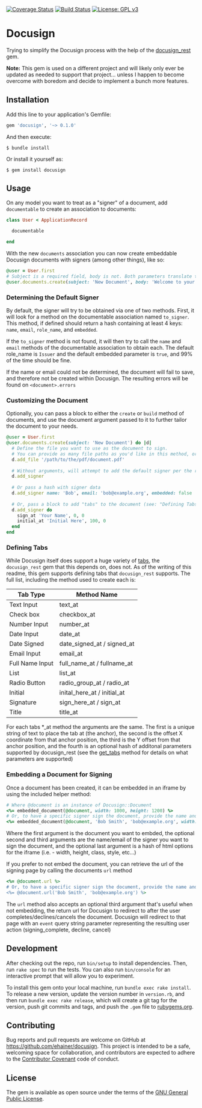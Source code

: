 [![Coverage Status](https://coveralls.io/repos/github/ehainer/docusign/badge.svg?branch=master)](https://coveralls.io/github/ehainer/docusign?branch=master)
[![Build Status](https://travis-ci.org/ehainer/docusign.svg?branch=master)](https://travis-ci.org/ehainer/docusign)
[![License: GPL v3](https://img.shields.io/badge/License-GPL%20v3-blue.svg)](http://www.gnu.org/licenses/gpl-3.0)

# Docusign

Trying to simplify the Docusign process with the help of the [docusign_rest](https://github.com/jondkinney/docusign_rest) gem.

<span color="red">**Note:** This gem is used on a different project and will likely only ever be updated as needed to support that project... unless I happen to become overcome with boredom and decide to implement a bunch more features.</span>

## Installation

Add this line to your application's Gemfile:

```ruby
gem 'docusign', '~> 0.1.0'
```

And then execute:

    $ bundle install

Or install it yourself as:

    $ gem install docusign

## Usage

On any model you want to treat as a "signer" of a document, add `documentable` to create an association to documents:

```ruby
class User < ApplicationRecord

  documentable

end
```

With the new `documents` association you can now create embeddable Docusign documents with signers (among other things), like so:

```ruby
@user = User.first
# Subject is a required field, body is not. Both parameters translate to the email subject/body of the delivered document
@user.documents.create(subject: 'New Document', body: 'Welcome to your new document')
```

### Determining the Default Signer

By default, the signer will try to be obtained via one of two methods. First, it will look for a method on the documentable association named `to_signer`. This method, if defined should return a hash containing at least 4 keys: `name`, `email`, `role_name`, and `embedded`.

If the `to_signer` method is not found, it will then try to call the `name` and `email` methods of the documentable association to obtain each. The default role_name is `Issuer` and the default embedded parameter is `true`, and 99% of the time should be fine.

If the name or email could not be determined, the document will fail to save, and therefore not be created within Docusign. The resulting errors will be found on `<document>.errors`

### Customizing the Document

Optionally, you can pass a block to either the `create` or `build` method of documents, and use the document argument passed to it to further tailor the document to your needs.

```ruby
@user = User.first
@user.documents.create(subject: 'New Document') do |d|
  # Define the file you want to use as the document to sign.
  # You can provide as many file paths as you'd like in this method, or call it multiple times
  d.add_file '/path/to/the/pdf/document.pdf'
  
  # Without arguments, will attempt to add the default signer per the rules laid out in 'Determining the Default Signer' above
  d.add_signer
  
  # Or pass a hash with signer data
  d.add_signer name: 'Bob', email: 'bob@example.org', embedded: false
  
  # Or, pass a block to add "tabs" to the document (see: "Defining Tabs" below for more information)
  d.add_signer do
    sign_at 'Your Name', 0, 0
    initial_at 'Initial Here', 100, 0
  end
end
```

### Defining Tabs

While Docusign itself does support a huge variety of [tabs](https://docs.docusign.com/esign/restapi/Envelopes/EnvelopeRecipientTabs/), the `docusign_rest` gem that this depends on, does not. As of the writing of this readme, this gem supports defining tabs that `docusign_rest` supports. The full list, including the method used to create each is:

| Tab Type        | Method Name                 |
|-----------------|-----------------------------|
| Text Input      | text_at                     |
| Check box       | checkbox_at                 |
| Number Input    | number_at                   |
| Date Input      | date_at                     |
| Date Signed     | date_signed_at / signed_at  |
| Email Input     | email_at                    |
| Full Name Input | full_name_at / fullname_at  |
| List            | list_at                     |
| Radio Button    | radio_group_at / radio_at   |
| Initial         | inital_here_at / initial_at |
| Signature       | sign_here_at / sign_at      |
| Title           | title_at                    |

For each tabs *_at method the arguments are the same. The first is a unique string of text to place the tab at (the anchor), the second is the offset X coordinate from that anchor position, the third is the Y offset from that anchor position, and the fourth is an optional hash of additonal parameters supported by docusign_rest (see the [get_tabs](https://github.com/jondkinney/docusign_rest/blob/master/lib/docusign_rest/client.rb#L465-L523) method for details on what parameters are supported)

### Embedding a Document for Signing

Once a document has been created, it can be embedded in an iframe by using the included helper method:

```ruby
# Where @document is an instance of Docusign::Document
<%= embedded_document(@document, width: 1000, height: 1200) %>
# Or, to have a specific signer sign the document, provide the name and email of the recipient
<%= embedded_document(@document, 'Bob Smith', 'bob@example.org', width: 1000, height: 1200) %>
```

Where the first argument is the document you want to embded, the optional second and third arguments are the name/email of the signer you want to sign the document, and the optional last argument is a hash of html options for the iframe (i.e. - width, height, class, style, etc...)

If you prefer to not embed the document, you can retrieve the url of the signing page by calling the documents `url` method

```ruby
<%= @document.url %>
# Or, to have a specific signer sign the document, provide the name and email of the recipient
<%= @document.url('Bob Smith', 'bob@example.org') %>
```

The `url` method also accepts an optional third argument that's useful when not embedding, the return url for Docusign to redirect to after the user completes/declines/cancels the document. Docusign will redirect to that page with an `event` query string parameter representing the resulting user action (signing_complete, decline, cancel)

## Development

After checking out the repo, run `bin/setup` to install dependencies. Then, run `rake spec` to run the tests. You can also run `bin/console` for an interactive prompt that will allow you to experiment.

To install this gem onto your local machine, run `bundle exec rake install`. To release a new version, update the version number in `version.rb`, and then run `bundle exec rake release`, which will create a git tag for the version, push git commits and tags, and push the `.gem` file to [rubygems.org](https://rubygems.org).

## Contributing

Bug reports and pull requests are welcome on GitHub at https://github.com/ehainer/docusign. This project is intended to be a safe, welcoming space for collaboration, and contributors are expected to adhere to the [Contributor Covenant](http://contributor-covenant.org) code of conduct.

## License

The gem is available as open source under the terms of the [GNU General Public License](https://www.gnu.org/licenses/gpl-3.0.en.html).

